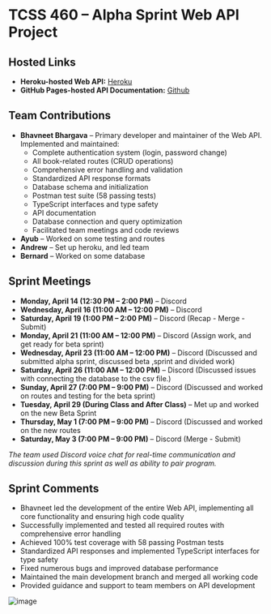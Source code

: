 # TCSS 460 – Alpha Sprint Web API Project

## Hosted Links
- **Heroku-hosted Web API:** [Heroku](https://group7-tcss460-web-api-6a6786271b27.herokuapp.com/)
- **GitHub Pages-hosted API Documentation:** [Github](https://ahwang5.github.io/TCSS-460-Web-API/)

## Team Contributions
- **Bhavneet Bhargava** – Primary developer and maintainer of the Web API. Implemented and maintained:
  - Complete authentication system (login, password change)
  - All book-related routes (CRUD operations)
  - Comprehensive error handling and validation
  - Standardized API response formats
  - Database schema and initialization
  - Postman test suite (58 passing tests)
  - TypeScript interfaces and type safety
  - API documentation
  - Database connection and query optimization
  - Facilitated team meetings and code reviews
- **Ayub** – Worked on some testing and routes
- **Andrew** – Set up heroku, and led team
- **Bernard** – Worked on some database

## Sprint Meetings
- **Monday, April 14 (12:30 PM – 2:00 PM)** – Discord  
- **Wednesday, April 16 (11:00 AM – 12:00 PM)** – Discord
- **Saturday, April 19 (1:00 PM – 2:00 PM)** – Discord (Recap - Merge - Submit)
- **Monday, April 21 (11:00 AM – 12:00 PM)** – Discord (Assign work, and get ready for beta sprint)
- **Wednesday, April 23 (11:00 AM – 12:00 PM)** – Discord (Discussed and submitted alpha sprint, discussed beta ,sprint and divided work) 
- **Saturday, April 26 (11:00 AM – 12:00 PM)** – Discord (Discussed issues with connecting the database to the csv file.)
- **Sunday, April 27 (7:00 PM – 9:00 PM)** – Discord (Discussed and worked on routes and testing for the beta sprint)
- **Tuesday, April 29 (During Class and After Class)** – Met up and worked on the new Beta Sprint
- **Thursday, May  1 (7:00 PM – 9:00 PM)** – Discord (Discussed and worked on the new routes
- **Saturday, May 3 (7:00 PM – 9:00 PM)** – Discord (Merge - Submit)

_The team used Discord voice chat for real-time communication and discussion during this sprint as well as ability to pair program._

## Sprint Comments
- Bhavneet led the development of the entire Web API, implementing all core functionality and ensuring high code quality
- Successfully implemented and tested all required routes with comprehensive error handling
- Achieved 100% test coverage with 58 passing Postman tests
- Standardized API responses and implemented TypeScript interfaces for type safety
- Fixed numerous bugs and improved database performance
- Maintained the main development branch and merged all working code
- Provided guidance and support to team members on API development


 ![image](https://github.com/user-attachments/assets/f0b0b17d-f90c-4aa8-9613-97f0dd64479f)


